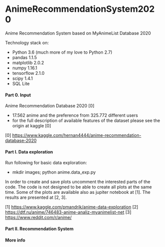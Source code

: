 # AnimeRecommendationSystem2020
Anime Recommendation System based on MyAnimeList Database 2020

Technology stack on:
* Python 3.6 (much more of my love to Python 2.7)
* pandas 1.1.5
* matplotlib 2.0.2
* numpy 1.16.1
* tensorflow 2.1.0
* scipy 1.4.1
* SQL Lite

#### Part 0. Input
Anime Recommendation Database 2020 [0]
* 17.562 anime and the preference from 325.772 different users
* for the full description of available features of the dataset please see the origin at kaggle [0]

[0] https://www.kaggle.com/hernan4444/anime-recommendation-database-2020

#### Part I. Data exploration
Run following for basic data exploration:
* mkdir images; python anime.data_exp.py

In order to create and save plots uncomment the interested parts of the code. The code is not designed to be able to create all plots at the same time.
Some of the plots are available also as jupiter notebook at [1]. The results are presented at [2, 3].

[1] https://www.kaggle.com/pmandrik/anime-data-exploration
[2] https://dtf.ru/anime/746483-anime-analiz-myanimelist-net
[3] https://www.reddit.com/r/anime/

#### Part II. Recommendation System


#### More info
